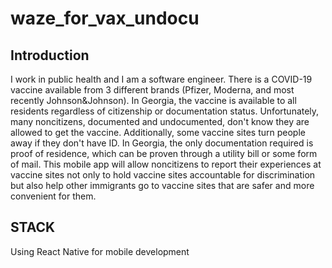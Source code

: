 # waze_for_vax_undocu

## Introduction

I work in public health and I am a software engineer. There is a COVID-19 vaccine available from 3 different brands (Pfizer, Moderna, and most recently Johnson&Johnson). In Georgia, the vaccine is available to all residents regardless of citizenship or documentation status. Unfortunately, many noncitizens, documented and undocumented, don't know they are allowed to get the vaccine. Additionally, some vaccine sites turn people away if they don't have ID. In Georgia, the only documentation required is proof of residence, which can be proven through a utility bill or some form of mail. This mobile app will allow noncitizens to report their experiences at vaccine sites not only to hold vaccine sites accountable for discrimination but also help other immigrants go to vaccine sites that are safer and more convenient for them. 

## STACK
Using React Native for mobile development
